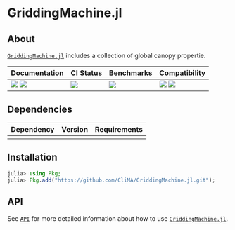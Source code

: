 # GriddingMachine.jl

<!-- Links and shortcuts -->
[wp-url]: https://github.com/CliMA/GriddingMachine.jl
[wp-api]: https://CliMA.github.io/GriddingMachine.jl/stable/API/
[cp-url]: https://github.com/CliMA/CLIMAParameters.jl

[dev-img]: https://img.shields.io/badge/docs-dev-blue.svg
[dev-url]: https://CliMA.github.io/GriddingMachine.jl/dev/

[rel-img]: https://img.shields.io/badge/docs-stable-blue.svg
[rel-url]: https://CliMA.github.io/GriddingMachine.jl/stable/

[st-img]: https://github.com/CliMA/GriddingMachine.jl/workflows/JuliaStable/badge.svg?branch=master
[st-url]: https://github.com/CliMA/GriddingMachine.jl/actions?query=branch%3A"master"++workflow%3A"JuliaStable"

[bm-img]: https://github.com/CliMA/GriddingMachine.jl/workflows/Benchmarks/badge.svg?branch=master
[bm-url]: https://github.com/CliMA/GriddingMachine.jl/actions?query=branch%3A"master"++workflow%3A"Benchmarks"

[v13-img]: https://github.com/CliMA/GriddingMachine.jl/workflows/Julia-1.3/badge.svg?branch=master
[v13-url]: https://github.com/CliMA/GriddingMachine.jl/actions?query=branch%3A"master"++workflow%3A"Julia-1.3"

[v14-img]: https://github.com/CliMA/GriddingMachine.jl/workflows/Julia-1.4/badge.svg?branch=master
[v14-url]: https://github.com/CliMA/GriddingMachine.jl/actions?query=branch%3A"master"++workflow%3A"Julia-1.4"


## About

[`GriddingMachine.jl`][wp-url] includes a collection of global canopy propertie.

| Documentation                                   | CI Status             | Benchmarks            | Compatibility                                   |
|:------------------------------------------------|:----------------------|:----------------------|:------------------------------------------------|
| [![][dev-img]][dev-url] [![][rel-img]][rel-url] | [![][st-img]][st-url] | [![][bm-img]][bm-url] | [![][v14-img]][v14-url] [![][v13-img]][v13-url] |




## Dependencies

| Dependency      | Version | Requirements |
|:----------------|:--------|:-------------|
|                 |         |              |




## Installation
```julia
julia> using Pkg;
julia> Pkg.add("https://github.com/CliMA/GriddingMachine.jl.git");
```




## API
See [`API`][wp-api] for more detailed information about how to use [`GriddingMachine.jl`][wp-url].
